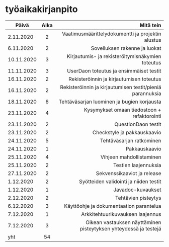 # **työaikakirjanpito**

 Päivä        | Aika        | Mitä tein                            |
| ------------- |:--------:| ----------------------------------------:|
| 2.11.2020  | 2 | Vaatimusmäärittelydokumentti ja projektin alustus    |
| 6.11.2020 | 2 | Sovelluksen rakenne ja luokat |
| 10.11.2020 | 3 | Kirjautumis- ja rekisteröitymisnäkymien toteutus |
| 11.11.2020 | 3 | UserDaon toteutus ja ensimmäiset testit |
| 16.11.2020 | 2 | Rekisteröinnin ja kirjautumisen toteutus |
| 16.11.2020 | 2 | Rekisteröinnin ja kirjautumisen testit/pieniä parannuksia |
| 18.11.2020 | 6 | Tehtäväsarjan luominen ja bugien korjausta |
| 23.11.2020 | 4 | Kysymykset omaan tiedostoon + refaktorointi |
| 23.11.2020 | 2 | QuestionDaon testit |
| 23.11.2020 | 2 | Checkstyle ja pakkauskaavio |
| 24.11.2020 | 5 | Tehtäväsarjan ratkominen |
| 24.11.2020 | 1 | Pakkauskaavio |
| 25.11.2020 | 4 | Vihjeen mahdollistaminen |
| 25.11.2020 | 2 | Testien laajennuksia |
| 27.11.2020 | 2 | Sekvenssikaaviot ja release |
| 1.12.2020 | 2 | Syötteiden validointi ja niiden testit |
| 1.12.2020 | 1 | Javadoc-kuvaukset |
| 2.12.2020 | 2 | Tehtävien pisteytys |
| 6.12.2020 | 3 | Käyttöohje ja dokumentaation parantelua |
| 7.12.2020 | 1 | Arkkitehtuurikuvauksen laajennus |
| 7.12.2020 | 3 | Oikean vastauksen näyttäminen pisteytyksen yhteydessä ja testejä |
| yht | 54 | |
